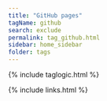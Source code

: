 ```yaml
---
title: "GitHub pages"
tagName: github
search: exclude
permalink: tag_github.html
sidebar: home_sidebar
folder: tags
---
```

{% include taglogic.html %}

{% include links.html %}
